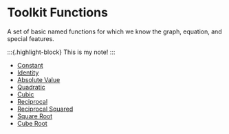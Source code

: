 # Toolkit Functions

A set of basic named functions for which we know the graph, equation,
and special features.

:::{.highlight-block}
This is my note!
:::

- [Constant](constant-function.md)
- [Identity](identity-function.md)
- [Absolute Value](absolute-value-function.md)
- [Quadratic](quadratic-function.md)
- [Cubic](cubic-function.md)
- [Reciprocal](reciprocal-function.md)
- [Reciprocal Squared](reciprocal-squared-function.md)
- [Square Root](square-root-function.md)
- [Cube Root](cube-root-function.md)
